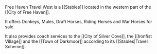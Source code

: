 Free Haven Travel West is a [[Stables]] located in the western part of the [[City of Free Haven]].

It offers Donkeys, Mules, Draft Horses, Riding Horses and War Horses for sale.

It also provides coach services to the [[City of Silver Cove]], the [[Ironfist Village]] and the [[Town of Darkmoor]] according to its [[Stables|Travel Scheme]].